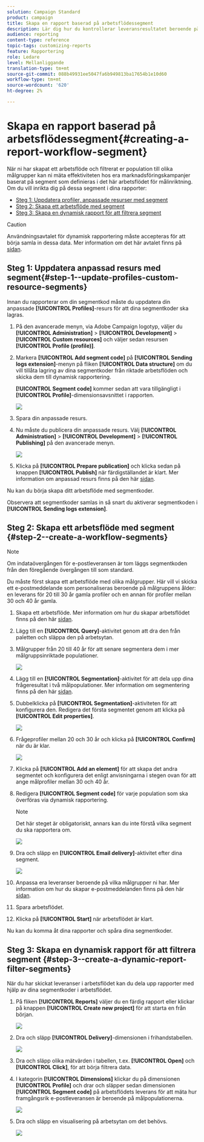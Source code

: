 ```yaml
---
solution: Campaign Standard
product: campaign
title: Skapa en rapport baserad på arbetsflödessegment
description: Lär dig hur du kontrollerar leveransresultatet beroende på arbetsflödenas segment i dina rapporter.
audience: reporting
content-type: reference
topic-tags: customizing-reports
feature: Rapportering
role: Ledare
level: Mellanliggande
translation-type: tm+mt
source-git-commit: 088b49931ee5047fa6b949813ba17654b1e10d60
workflow-type: tm+mt
source-wordcount: '620'
ht-degree: 2%

---
```



# Skapa en rapport baserad på arbetsflödessegment{#creating-a-report-workflow-segment}

När ni har skapat ett arbetsflöde och filtrerat er population till olika målgrupper kan ni mäta effektiviteten hos era marknadsföringskampanjer baserat på segment som definieras i det här arbetsflödet för målinriktning.
Om du vill inrikta dig på dessa segment i dina rapporter:

* [Steg 1: Uppdatera profiler, anpassade resurser med segment](#step-1--update-profiles-custom-resource-segments)
* [Steg 2: Skapa ett arbetsflöde med segment](#step-2--create-a-workflow-segments)
* [Steg 3: Skapa en dynamisk rapport för att filtrera segment](#step-3--create-a-dynamic-report-filter-segments)

>[!CAUTION]
>Användningsavtalet för dynamisk rapportering måste accepteras för att börja samla in dessa data.
>Mer information om det här avtalet finns på [sidan](../../reporting/using/about-dynamic-reports.md#dynamic-reporting-usage-agreement).

## Steg 1: Uppdatera anpassad resurs med segment{#step-1--update-profiles-custom-resource-segments}

Innan du rapporterar om din segmentkod måste du uppdatera din anpassade **[!UICONTROL Profiles]**-resurs för att dina segmentkoder ska lagras.

1. På den avancerade menyn, via Adobe Campaign logotyp, väljer du **[!UICONTROL Administration]** > **[!UICONTROL Development]** > **[!UICONTROL Custom resources]** och väljer sedan resursen **[!UICONTROL Profile (profile)]**.
1. Markera **[!UICONTROL Add segment code]** på **[!UICONTROL Sending logs extension]**-menyn på fliken **[!UICONTROL Data structure]** om du vill tillåta lagring av dina segmentkoder från riktade arbetsflöden och skicka dem till dynamisk rapportering.

   **[!UICONTROL Segment code]** kommer sedan att vara tillgängligt i **[!UICONTROL Profile]**-dimensionsavsnittet i rapporten.

   ![](assets/report_segment_4.png)

1. Spara din anpassade resurs.

1. Nu måste du publicera din anpassade resurs.
Välj **[!UICONTROL Administration]** > **[!UICONTROL Development]** > **[!UICONTROL Publishing]** på den avancerade menyn.

   ![](assets/custom_profile_7.png)

1. Klicka på **[!UICONTROL Prepare publication]** och klicka sedan på knappen **[!UICONTROL Publish]** när färdigställandet är klart. Mer information om anpassad resurs finns på den här [sidan](../../developing/using/updating-the-database-structure.md).

Nu kan du börja skapa ditt arbetsflöde med segmentkoder.

Observera att segmentkoder samlas in så snart du aktiverar segmentkoden i **[!UICONTROL Sending logs extension]**.

## Steg 2: Skapa ett arbetsflöde med segment {#step-2--create-a-workflow-segments}

>[!NOTE]
>Om indataövergången för e-postleveransen är tom läggs segmentkoden från den föregående övergången till som standard.

Du måste först skapa ett arbetsflöde med olika målgrupper. Här vill vi skicka ett e-postmeddelande som personaliseras beroende på målgruppens ålder: en leverans för 20 till 30 år gamla profiler och en annan för profiler mellan 30 och 40 år gamla.

1. Skapa ett arbetsflöde. Mer information om hur du skapar arbetsflödet finns på den här [sidan](../../automating/using/building-a-workflow.md).

1. Lägg till en **[!UICONTROL Query]**-aktivitet genom att dra den från paletten och släppa den på arbetsytan.

1. Målgrupper från 20 till 40 år för att senare segmentera dem i mer målgruppsinriktade populationer.

   ![](assets/report_segment_1.png)

1. Lägg till en **[!UICONTROL Segmentation]**-aktivitet för att dela upp dina frågeresultat i två målpopulationer. Mer information om segmentering finns på den här [sidan](../../automating/using/segmentation.md).

1. Dubbelklicka på **[!UICONTROL Segmentation]**-aktiviteten för att konfigurera den. Redigera det första segmentet genom att klicka på **[!UICONTROL Edit properties]**.

   ![](assets/report_segment_7.png)

1. Frågeprofiler mellan 20 och 30 år och klicka på **[!UICONTROL Confirm]** när du är klar.

   ![](assets/report_segment_8.png)

1. Klicka på **[!UICONTROL Add an element]** för att skapa det andra segmentet och konfigurera det enligt anvisningarna i stegen ovan för att ange målprofiler mellan 30 och 40 år.

1. Redigera **[!UICONTROL Segment code]** för varje population som ska överföras via dynamisk rapportering.

   >[!NOTE]
   >Det här steget är obligatoriskt, annars kan du inte förstå vilka segment du ska rapportera om.

   ![](assets/report_segment_9.png)

1. Dra och släpp en **[!UICONTROL Email delivery]**-aktivitet efter dina segment.

   ![](assets/report_segment_3.png)

1. Anpassa era leveranser beroende på vilka målgrupper ni har. Mer information om hur du skapar e-postmeddelanden finns på den här [sidan](../../designing/using/designing-content-in-adobe-campaign.md).

1. Spara arbetsflödet.

1. Klicka på **[!UICONTROL Start]** när arbetsflödet är klart.

Nu kan du komma åt dina rapporter och spåra dina segmentkoder.

## Steg 3: Skapa en dynamisk rapport för att filtrera segment {#step-3--create-a-dynamic-report-filter-segments}

När du har skickat leveranser i arbetsflödet kan du dela upp rapporter med hjälp av dina segmentkoder i arbetsflödet.

1. På fliken **[!UICONTROL Reports]** väljer du en färdig rapport eller klickar på knappen **[!UICONTROL Create new project]** för att starta en från början.

   ![](assets/custom_profile_18.png)
1. Dra och släpp **[!UICONTROL Delivery]**-dimensionen i frihandstabellen.

   ![](assets/report_segment_5.png)

1. Dra och släpp olika mätvärden i tabellen, t.ex. **[!UICONTROL Open]** och **[!UICONTROL Click]**, för att börja filtrera data.
1. I kategorin **[!UICONTROL Dimensions]** klickar du på dimensionen **[!UICONTROL Profile]** och drar och släpper sedan dimensionen **[!UICONTROL Segment code]** på arbetsflödets leverans för att mäta hur framgångsrik e-postleveransen är beroende på målpopulationerna.

   ![](assets/report_segment_6.png)

1. Dra och släpp en visualisering på arbetsytan om det behövs.

   ![](assets/report_segment_10.png)
